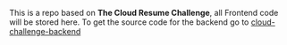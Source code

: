 This is a repo based on **The Cloud Resume Challenge**, all Frontend code will be stored here. To get the source code for the backend go to [cloud-challenge-backend](https://github.com/RicardoAVS/cloud-challenge-backend) 
